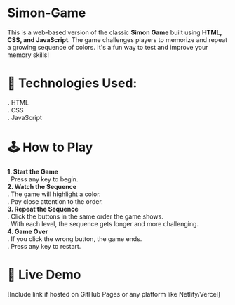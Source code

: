 # Simon-Game
This is a web-based version of the classic **Simon Game** built using **HTML, CSS, and JavaScript**. The game challenges players to memorize and repeat a growing sequence of colors. It's a fun way to test and improve your memory skills!
# 🔧 Technologies Used:
 **.** HTML <br>
 **.** CSS <br>
 **.** JavaScript
# 🕹️ How to Play
 **1. Start the Game** <br>
 . Press any key to begin.<br>
 **2. Watch the Sequence**<br>
 . The game will highlight a color.<br>
 . Pay close attention to the order.<br>
 **3. Repeat the Sequence**<br>
 . Click the buttons in the same order the game shows.<br>
 . With each level, the sequence gets longer and more challenging.<br>
 **4. Game Over**<br>
 . If you click the wrong button, the game ends.<br>
 . Press any key to restart.<br>
# 🚀 Live Demo  
[Include link if hosted on GitHub Pages or any platform like Netlify/Vercel]

